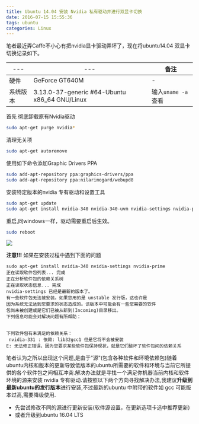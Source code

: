 ```yaml
---
title: Ubuntu 14.04 安装 Nvidia 私有驱动并进行双显卡切换
date: 2016-07-15 15:55:36
tags: ubuntu
categories: Linux
---
```

笔者最近弄Caffe不小心有把nvidia显卡驱动弄坏了，现在将ubuntu14.04 双显卡切换记录如下。

---|---|备注|
---|---|---|
硬件|GeForce GT640M|-|
系统版本| 3.13.0-37-generic #64-Ubuntu x86_64 GNU/Linux|输入`uname -a`查看|


首先 彻底卸载原有Nvidia驱动
```bash
sudo apt-get purge nvidia*
```
清理无关项
```bash
sudo apt-get autoremove
```
使用如下命令添加Graphic Drivers PPA
```bash
sudo add-apt-repository ppa:graphics-drivers/ppa
sudo add-apt-repository ppa:nilarimogard/webupd8
```
安装特定版本的nvidia 专有驱动和设置工具
```bash
sudo apt-get update
sudo apt-get install nvidia-340 nvidia-340-uvm nvidia-settings nvidia-prime prime-indicator
```
重启,同windows一样，驱动需要重启后生效。
```bash
sudo reboot
```
![](http://static.mindcont.com/blog/images/coding/ubuntu/nvidia_success.png)

**注意!!!**
如果在安装过程中遇到下面的问题
```
sudo apt-get install nvidia-340 nvidia-settings nvidia-prime
正在读取软件包列表... 完成
正在分析软件包的依赖关系树       
正在读取状态信息... 完成       
nvidia-settings 已经是最新的版本了。
有一些软件包无法被安装。如果您用的是 unstable 发行版，这也许是
因为系统无法达到您要求的状态造成的。该版本中可能会有一些您需要的软件
包尚未被创建或是它们已被从新到(Incoming)目录移出。
下列信息可能会对解决问题有所帮助：


下列软件包有未满足的依赖关系：
 nvidia-331 : 依赖: lib32gcc1 但是它将不会被安装
E: 无法修正错误，因为您要求某些软件包保持现状，就是它们破坏了软件包间的依赖关系
```
笔者认为之所以出现这个问题,是由于"源"(包含各种软件和环境依赖包)随着ubuntu内核和版本的更新导致低版本的ubuntu所需要的软件和环境与当前它所提供的各个软件包之间相互冲突.解决办法就是寻找一个满足你机器当前内核和软件环境的源来安装 nvidia 专有驱动.请按照以下两个方向寻找解决办法,我建议**升级到最新ubuntu的发行版本**进行安装,不过最新的ubuntu 中附带的软件如 gcc 可能版本过高,需要降级使用.

* 先尝试修改不同的源进行更新安装(软件源设置，在更新选项卡选中推荐更新)
* 或者升级到ubuntu 16.04 LTS
